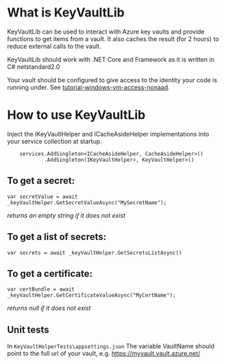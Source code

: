 # What is KeyVaultLib

   KeyVaultLib can be used to interact with Azure key vaults and provide functions to get items from a vault. It also caches the result (for 2 hours) to reduce external calls to the vault.

   KeyVaultLib should work with .NET Core and Framework as it is written in C# netstandard2.0

   Your vault should be configured to give access to the identity your code is running under. See [tutorial-windows-vm-access-nonaad]( https://docs.microsoft.com/en-us/azure/active-directory/managed-identities-azure-resources/tutorial-windows-vm-access-nonaad).

# How to use KeyVaultLib 

 Inject the IKeyVaultHelper and ICacheAsideHelper implementations into your service collection at startup.

```
    services.AddSingleton<ICacheAsideHelper, CacheAsideHelper>()
            .AddSingleton(IKeyVaultHelper>, KeyVaultHelper>()
```

## To get a secret:

```
var secretValue = await _keyVaultHelper.GetSecretValueAsync("MySecretName");
```
*returns an empty string if it does not exist*

## To get a list of secrets:

```
var secrets = await _keyVaultHelper.GetSecretsListAsync()
```

## To get a certificate:

```
var certBundle = await _keyVaultHelper.GetCertificateValueAsync("MyCertName");
 ```

*returns null if it does not exist*

## Unit tests

In `KeyVaultHelperTests\appsettings.json` The variable VaultName should point to the full url of your vault, e.g. https://myvault.vault.azure.net/

